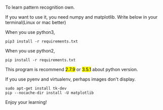 To learn pattern recognition own.

If you want to use it, you need numpy and matplotlib.
Write below in your terminal(Linux or mac better)

When you use python3,

`pip3 install -r requirements.txt`

When you use python2,

`pip install -r requirements.txt`

This program is recommend <mark>2.7.9</mark> or <mark>3.5.1</mark> about python version.

If you use pyenv and virtualenv, perhaps images don't display.


```
sudo apt-get install tk-dev
pip --nocache-dir install -U matplotlib
```

Enjoy your learning!
